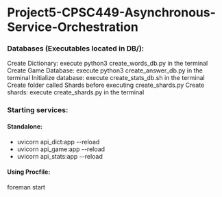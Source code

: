 # Project5-CPSC449-Asynchronous-Service-Orchestration
### Databases (Executables located in DB/):
Create Dictionary: execute python3 create_words_db.py in the terminal
Create Game Database: execute python3 create_answer_db.py in the terminal
Initialize database: execute create_stats_db.sh in the terminal
Create folder called Shards before executing create_shards.py
Create shards: execute create_shards.py in the terminal
### Starting services:
#### Standalone:
- uvicorn api_dict:app --reload
- uvicorn api_game:app --reload
- uvicorn api_stats:app --reload
#### Using Procfile:
foreman start
